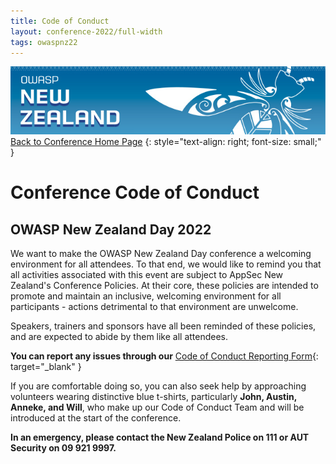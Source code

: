 ```yaml
---
title: Code of Conduct
layout: conference-2022/full-width
tags: owaspnz22
---
```


[![Web Banner](/assets/images/2022_Banner_Graphic.jpg)](/conference/)   
[Back to Conference Home Page](index.md)
{: style="text-align: right; font-size: small;" }

# Conference Code of Conduct

## OWASP New Zealand Day 2022

We want to make the OWASP New Zealand Day conference a welcoming environment for all attendees. To that end, we would like to remind you that all activities associated with this event are subject to AppSec New Zealand's Conference Policies. At their core, these policies are intended to promote and maintain an inclusive, welcoming environment for all participants - actions detrimental to that environment are unwelcome.

Speakers, trainers and sponsors have all been reminded of these policies, and are expected to abide by them like all attendees.

**You can report any issues through our** [Code of Conduct Reporting Form](https://forms.gle/z8AUa5YpCNwn9yHe9){: target="_blank" }

If you are comfortable doing so, you can also seek help by approaching volunteers wearing distinctive blue t-shirts, particularly **John, Austin, Anneke, and Will**, who make up our Code of Conduct Team and will be introduced at the start of the conference.

**In an emergency, please contact the New Zealand Police on 111 or AUT Security on 09 921 9997.**
